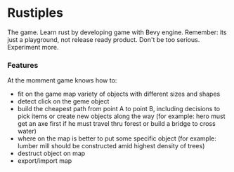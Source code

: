 # Rustiples

The game. Learn rust by developing game with Bevy engine. Remember: its just a playground, not release ready product. Don't be too serious. Experiment more.


### Features
At the momment game knows how to:
- fit on the game map variety of objects with different sizes and shapes
- detect click on the geme object
- build the cheapest path from point A to point B, including decisions to pick items or create new objects along the way (for example: hero must get an axe first if he must travel thru forest or build a bridge to cross water)
- where on the map is better to put some specific object (for example: lumber mill should be constructed amid highest density of trees)
- destruct object on map
- export/import map